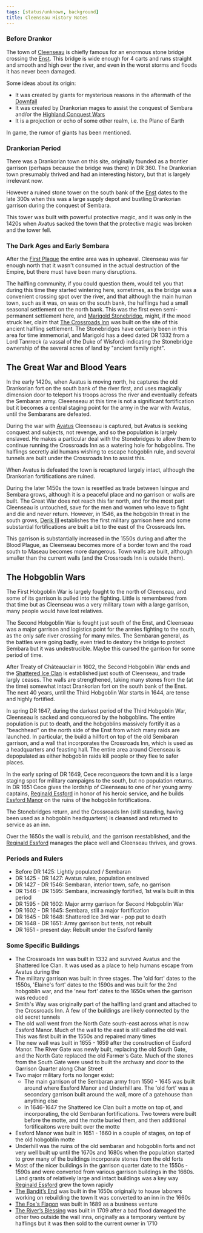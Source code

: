 ```yaml
---
tags: [status/unknown, background]
title: Cleenseau History Notes
---
```



### Before Drankor
The town of [Cleenseau](<../../gazetteer/greater-sembara/sembara/barony-of-aveil/cleenseau-region/cleenseau/cleenseau.md>) is chiefly famous for an enormous stone bridge crossing the [Enst](<../../gazetteer/greater-sembara/rivers/wistel-enst-watershed/enst.md>). This bridge is wide enough for 4 carts and runs straight and smooth and high over the river, and even in the worst storms and floods it has never been damaged.

Some ideas about its origin:
* It was created by giants for mysterious reasons in the aftermath of the [Downfall](<../../events/ancient/the-downfall.md>)
* It was created by Drankorian mages to assist the conquest of Sembara and/or the [Highland Conquest Wars](<../../events/400s/highland-conquest-wars.md>)
* It is a projection or echo of some other realm, i.e. the Plane of Earth

In game, the rumor of giants has been mentioned. 

### Drankorian Period
There was a Drankorian town on this site, originally founded as a frontier garrison (perhaps because the bridge was there) in DR 360. The Drankorian town presumably thrived and had an interesting history, but that is largely irrelevant now.

However a ruined stone tower on the south bank of the [Enst](<../../gazetteer/greater-sembara/rivers/wistel-enst-watershed/enst.md>) dates to the late 300s when this was a large supply depot and bustling Drankorian garrison during the conquest of Sembara.

This tower was built with powerful protective magic, and it was only in the 1420s when Avatus sacked the town that the protective magic was broken and the tower fell.

### The Dark Ages and Early Sembara
After the [First Plague](<../../events/1000s/1059/first-plague.md>) the entire area was in upheaval. Cleenseau was far enough north that it wasn't consumed in the actual destruction of the Empire, but there must have been many disruptions.

The halfling community, if you could question them, would tell you that during this time they started wintering here, sometimes, as the bridge was a convenient crossing spot over the river, and that although the main human town, such as it was, on was on the south bank, the halflings had a small seasonal settlement on the north bank. This was the first even semi-permanent settlement here, and [Marigold Stonebridge](<../../people/halflings/marigold-stonebridge.md>), might, if the mood struck her, claim that [The Crossroads Inn](<../../gazetteer/greater-sembara/sembara/barony-of-aveil/cleenseau-region/cleenseau/the-crossroads-inn.md>) was built on the site of this ancient halfling settlement. The Stonebridges have certainly been in this area for time immemorial, and Marigold has a deed dated DR 1332 from a Lord Tanrreck (a vassal of the Duke of Wisford) indicating the Stonebridge ownership of the several acres of land by "ancient family right".

## The Great War and Blood Years
In the early 1420s, when Avatus is moving north, he captures the old Drankorian fort on the south bank of the river first, and uses magically dimension door to teleport his troops across the river and eventually defeats the Sembaran army. Cleeenseau at this time is not a significant fortification but it becomes a central staging point for the army in the war with Avatus, until the Sembarans are defeated.

During the war with [Avatus](<../../people/historical-figures/avatus.md>) Cleenseau is captured, but Avatus is seeking conquest and subjects, not revenge, and so the population is largely enslaved. He makes a particular deal with the Stonebridges to allow them to continue running the Crossroads Inn as a watering hole for hobgoblins. The halflings secretly aid humans wishing to escape hobgoblin rule, and several tunnels are built under the Crossroads Inn to assist this.

When Avatus is defeated the town is recaptured largely intact, although the Drankorian fortifications are ruined.

During the later 1450s the town is resettled as trade between Isingue and Sembara grows, although it is a peaceful place and no garrison or walls are built. The Great War does not reach this far north, and for the most part Cleenseau is untouched, save for the men and women who leave to fight and die and never return.  However, in 1546, as the hobgoblin threat in the south grows, [Derik III](<../../people/historical-figures/sembaran-royalty/derik-iii.md>) establishes the first military garrison here and some substantial fortifications are built a bit to the east of the Crossroads Inn.

This garrison is substantially increased in the 1550s during and after the Blood Plague, as Cleenseau becomes more of a border town and the road south to Maseau becomes more dangerous. Town walls are built, although smaller than the current walls (and the Crossroads Inn is outside them). 

## The Hobgoblin Wars

The First Hobgoblin War is largely fought to the north of Cleenseau, and some of its garrison is pulled into the fighting. Little is remembered from that time but as Cleenseau was a very military town with a large garrison, many people would have lost relatives. 

The Second Hobgoblin War is fought just south of the Enst, and Cleenseau was a major garrison and logistics point for the armies fighting to the south, as the only safe river crossing for many miles. The Sembaran general, as the battles were going badly, even tried to destory the bridge to protect Sembara but it was undestrucible. Maybe this cursed the garrison for some period of time.

After Treaty of Châteauclair in 1602, the Second Hobgoblin War ends and the [Shattered Ice Clan](<../../groups/hobgoblin-clans/shattered-ice-clan.md>) is established just south of Cleenseau, and trade largly ceases. The walls are strengthened, taking many stones from the (at the time) somewhat intact Drankorian fort on the south bank of the Enst. The next 40 years, until the Third Hobgoblin War starts in 1644, are tense and highly fortified.

In spring DR 1647, during the darkest period of the Third Hobgoblin War, Cleenseau is sacked and conqueored by the hobgoblins. The entire population is put to death, and the hobgoblins massively fortify it as a "beachhead" on the north side of the Enst from which many raids are launched. In particular, the build a hillfort on top of the old Sembaran garrison, and a wall that incorporates the Crossroads Inn, which is used as a headquarters and feasting hall. The entire area around Cleenseau is depopulated as either hobgoblin raids kill people or they flee to safer places.

In the early spring of DR 1649, Cece reconqueors the town and it is a large staging spot for military campaigns to the south, but no population returns. In DR 1651 Cece gives the lordship of Cleenseau to one of her young army captains, [Reginald Essford](<../../people/historical-figures/reginald-essford.md>) in honor of his heroic service, and he builds [Essford Manor](<../../gazetteer/greater-sembara/sembara/barony-of-aveil/cleenseau-region/cleenseau/essford-manor.md>) on the ruins of the hobgoblin fortifications. 

The Stonebridges return, and the Crossroads Inn (still standing, having been used as a hobgoblin headquarters) is cleansed and returned to service as an inn.

Over the 1650s the wall is rebuild, and the garrison reestablished, and the [Reginald Essford](<../../people/historical-figures/reginald-essford.md>) manages the place well and Cleenseau thrives, and grows. 

### Periods and Rulers

* Before DR 1425: Lightly populated / Sembaran
* DR 1425 - DR 1427: Avatus rules, population enslaved
* DR 1427 - DR 1546: Sembaran, interior town, safe, no garrison
* DR 1546 - DR 1595: Sembara, increasingly fortified, 1st walls built in this period
* DR 1595 - DR 1602: Major army garrison for Second Hobgoblin War
* DR 1602 - DR 1645: Sembara, still a major fortification
* DR 1645 - DR 1648: Shattered Ice 3rd war - pop put to death
* DR 1648 - DR 1651: Army garrison but tents, not rebuilt
* DR 1651 - present day: Rebuilt under the Essford family

### Some Specific Buildings

* The Crossroads Inn was built in 1332 and survived Avatus and the Shattered Ice Clan. It was used as a place to help humans escape from Avatus during the 
* The military garrison was built in three stages. The 'old fort' dates to the 1550s, 'Elaine's fort' dates to the 1590s and was built for the 2nd hobgoblin war, and the 'new fort' dates to the 1650s when the garrison was reduced 
* Smith's Way was originally part of the halfling land grant and attached to the Crossroads Inn. A few of the buildings are likely connected by the old secret tunnels
* The old wall went from the North Gate south-east across what is now Essford Manor. Much of the wall to the east is still called the old wall.  This was first built in the 1550s and repaired many times
* The new wall was built in 1655 - 1659 after the construction of Essford Manor. The River Gate was newly built, replacing the old South Gate, and the North Gate replaced the old Farmer's Gate. Much of the stones from the South Gate were used to built the archway and door to the Garrison Quarter along Char Street
* Two major military forts no longer exist:
	* The main garrison of the Sembaran army from 1550 - 1645 was built around where Essford Manor and Underhill are. The 'old fort' was a secondary garrison built around the wall, more of a gatehouse than anything else
	* In 1646-1647 the Shattered Ice Clan built a motte on top of, and incorporating, the old Sembaran fortifications. Two towers were built before the motte, and the motte buried them, and then additional fortificaitons were built over the motte
* Essford Manor was built in 1651 - 1660 in a couple of stages, on top of the old hobgoblin motte
* Underhill was the ruins of the old sembaran and hobgoblin forts and not very well built up until the 1670s and 1680s when the population started to grow  many of the buildings incorporate stones from the old forts
* Most of the nicer buildings in the garrison quarter date to the 1550s - 1590s and were converted from various garrison buildings in the 1660s. Land grants of relatively large and intact buildings was a key way [Reginald Essford](<../../people/historical-figures/reginald-essford.md>) grew the town rapidly
* [The Bandit’s End](<../../gazetteer/greater-sembara/sembara/barony-of-aveil/cleenseau-region/cleenseau/the-bandits-end.md>) was built in the 1650s originally to house laborers working on rebuilding the town It was converted to an inn in the 1660s
* [The Fox's Flagon](<../../gazetteer/greater-sembara/sembara/barony-of-aveil/cleenseau-region/cleenseau/the-fox-s-flagon.md>) was built in 1689 as a business venture
* [The River’s Blessing](<../../gazetteer/greater-sembara/sembara/barony-of-aveil/cleenseau-region/cleenseau/the-rivers-blessing.md>) was built in 1709 after a bad flood damaged the other two outside the wall inns, originally as a temporary venture by halflings but it was then sold to the current owner in 1710


